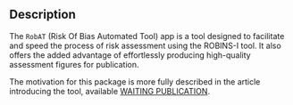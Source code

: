 ## Description

The `RobAT` (Risk Of Bias Automated Tool) app is a tool designed to facilitate and speed the process of risk assessment using the ROBINS-I tool. It also offers the added advantage of effortlessly producing high-quality assessment figures for publication.

The motivation for this package is more fully described in the  article introducing the tool, available
[WAITING PUBLICATION](https://onlinelibrary.wiley.com/journal/17592887).
